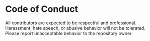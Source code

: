 # Code of Conduct

All contributors are expected to be respectful and professional.  
Harassment, hate speech, or abusive behavior will not be tolerated.  
Please report unacceptable behavior to the repository owner.
